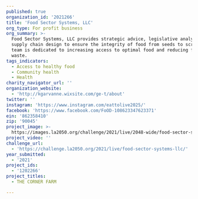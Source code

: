 ```yaml
---
published: true
organization_id: '2021266'
title: 'Food Sector Systems, LLC'
org_type: For profit business
org_summary: >-
  Food Sector Systems, LLC provides strategic advice, legislative analysis, and
  supply chain design to ensure the integrity of food from seeds to scraps. Our
  team is dedicated to increasing access to optimal food and reducing food
  waste.
tags_indicators:
  - Access to healthy food
  - Community health
  - Health
charity_navigator_url: ''
organization_website:
  - 'http://kgarvanne.wixsite.com/ge-t/about'
twitter: ''
instagram: 'https://www.instagram.com/eattolive2025/'
facebook: 'https://www.facebook.com/FoOD-108623347623371'
ein: '862358410'
zip: '90045'
project_image: >-
  https://images.la2050.org/challenge/2021/live/2048-wide/food-sector-systems-llc.jpg
project_video: ''
challenge_url:
  - 'https://challenge.la2050.org/2021/live/food-sector-systems-llc/'
year_submitted:
  - '2021'
project_ids:
  - '1202266'
project_titles:
  - THE CORNER FARM

---
```

